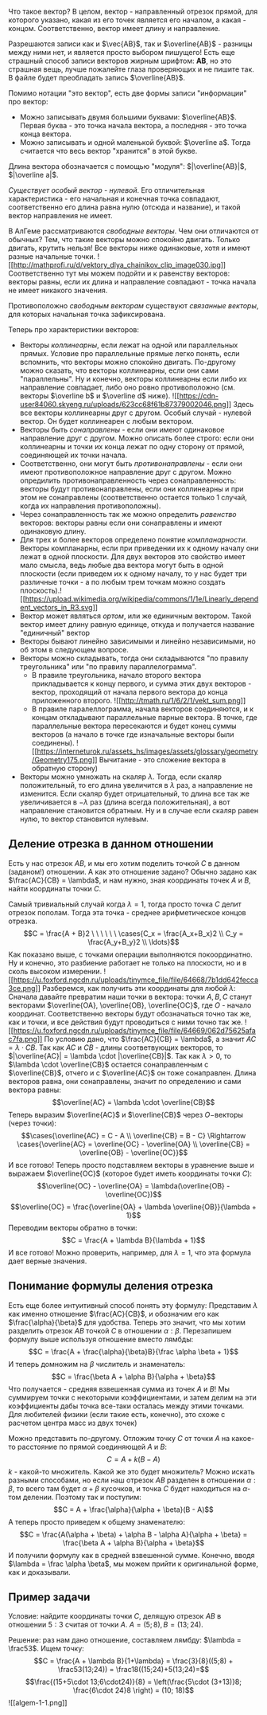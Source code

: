 Что такое вектор? В целом, вектор - направленный отрезок прямой, для которого указано, какая из его точек является его началом, а какая - концом. Соответственно, вектор имеет длину и направление.

Разрешаются записи как и $\vec{AB}$, так и $\overline{AB}$ - разницы между ними нет, и является просто выбором пишущего! Есть еще страшный способ записи векторов жирным шрифтом: $\boldsymbol{AB}$, но это страшная вещь, лучше пожалейте глаза проверяющих и не пишите так. В файле будет преобладать запись $\overline{AB}$.

Помимо нотации "это вектор", есть две формы записи "информации" про вектор:
- Можно записывать двумя большими буквами: $\overline{AB}$. Первая буква - это точка начала вектора, а последняя - это точка конца вектора.
- Можно записывать и одной маленькой буквой: $\overline a$. Тогда считается что весь вектор "хранится" в этой букве.

Длина вектора обозначается с помощью "модуля": $|\overline{AB}|$, $|\overline a|$.

*Существует особый вектор - нулевой*. Его отличительная характеристика - его начальная и конечная точка совпадают, соответственно его длина равна нулю (отсюда и название), и такой вектор направления не имеет.

В АлГеме рассматриваются *свободные векторы*. Чем они отличаются от обычных? Тем, что такие векторы можно спокойно двигать. Только двигать, крутить нельзя! Все векторы ниже одинаковые, хотя и имеют разные начальные точки.
![[http://mathprofi.ru/d/vektory_dlya_chainikov_clip_image030.jpg]]
Соответственно тут мы можем подойти и к равенству векторов: векторы равны, если их длина и направление совпадают - точка начала не имеет никакого значения.

Противоположно *свободным векторам* существуют *связанные векторы*, для которых начальная точка зафиксирована.

Теперь про характеристики векторов:
- Векторы *коллинеарны*, если лежат на одной или параллельных прямых. Условие про параллельные прямые легко понять, если вспомнить, что векторы можно спокойно двигать. По-другому можно сказать, что векторы коллинеарны, если они сами "параллельны". Ну и конечно, векторы коллинеарны если либо их направление совпадает, либо оно ровно противоположно (см. векторы $\overline b$ и $\overline d$ ниже). ![[https://cdn-user84060.skyeng.ru/uploads/623cc68f61b87379002046.png]]
  Здесь все векторы коллинеарны друг с другом.
  Особый случай - нулевой вектор. Он будет коллинеарен с любым вектором.
- Векторы быть *сонаправлены* - если они имеют одинаковое направление друг с другом. Можно описать более строго: если они коллинеарны и точки их конца лежат по одну сторону от прямой, соединяющей их точки начала.
- Соответственно, они могут быть *противонаправлены* - если они имеют противоположное направление друг с другом. Можно опредилить противонаправленность через сонаправленность: векторы будут противонаправлены, если они коллинеарны и при этом не сонаправлены (соответственно остается только 1 случай, когда их направления противоположны).
- Через сонаправленность так же можно определить *равенство* векторов: векторы равны если они сонаправлены и имеют одинаковую длину.
- Для трех и более векторов определено понятие *компланарности*. Векторы компланарны, если при приведении их к одному началу они лежат в одной плоскости. Для двух векторов это свойство имеет мало смысла, ведь любые два вектора могут быть в одной плоскости (если приведем их к одному началу, то у нас будет три различные точки - а по любым трем точкам можно создать плоскость).![[https://upload.wikimedia.org/wikipedia/commons/1/1e/Linearly_dependent_vectors_in_R3.svg]]
- Вектор может являться *ортом*, или же единичным вектором. Такой вектор имеет длину равную единице, откуда и получается название "единичный" вектор
- Векторы бывают линейно зависимыми и линейно независимыми, но об этом в следующем вопросе.
- Векторы можно складывать, тогда они складываются "по правилу треугольника" или "по правилу параллелограмма".
	- В правиле треугольника, начало второго вектора прикладывается к концу первого, и сумма этих двух векторов - вектор, проходящий от начала первого вектора до конца приложенного второго.
	  ![[http://tmath.ru/1/6/2/1/vekt_sum.png]]
	- В правиле паралеллограмма, начала векторов соединяются, и к концам откладывают параллельные парные вектора. В точке, где параллельные вектора пересекаются и будет конец суммы векторов (а начало в точке где изначальные векторы были соединены).
	  ![[https://interneturok.ru/assets_hs/images/assets/glossary/geometry/Geometry175.png]]
  Вычитание - это сложение вектора в обратную сторону)
- Векторы можно умножать на скаляр $\lambda$. Тогда, если скаляр положительный, то его длина увеличится в $\lambda$ раз, а направление не изменится. Если скаляр будет отрицательный, то длина все так же увеличивается в $-\lambda$ раз (длина всегда положительная), а вот направление становится обратным. Ну и в случае если скаляр равен нулю, то вектор становится нулевым.

## Деление отрезка в данном отношении
Есть у нас отрезок $AB$, и мы его хотим поделить точкой $C$ в данном (заданом!) отношении. А как это отношение задано? Обычно задано как $\frac{AC}{CB} = \lambda$, и нам нужно, зная координаты точек $A$ и $B$, найти координаты точки $C$.

Самый тривиальный случай когда $\lambda = 1$, тогда просто точка $C$ делит отрезок пополам. Тогда эта точка - среднее арифметическое концов отрезка. $$C = \frac{A + B}2 \ \ \ \ \ \ \cases{C_x = \frac{A_x+B_x}2 \\ C_y = \frac{A_y+B_y}2 \\ \ldots}$$
Как показано выше, с точками операции выполняются покоординатно.
Ну и конечно, это разбиение работает не только на плоскости, но и в сколь высоком измерении.
![[https://u.foxford.ngcdn.ru/uploads/tinymce_file/file/64668/7b1dd642fecca3ce.png]]
Разберемся, как получить эти координаты для любой $\lambda$:
Сначала давайте превратим наши точки в вектора: точки $A, B, C$ станут векторами $\overline{OA}, \overline{OB}, \overline{OC}$, где $O$ - начало координат. Соответственно векторы будут обозначаться точно так же, как и точки, и все действия будут проводиться с ними точно так же.
![[https://u.foxford.ngcdn.ru/uploads/tinymce_file/file/64669/062d75625afac7fa.png]]
По условию дано, что $\frac{AC}{CB} = \lambda$, а значит $AC = \lambda \cdot CB$. Так как $AC$ и $CB$ - длины соответвующих векторов, то $|\overline{AC}| = \lambda \cdot |\overline{CB}|$.
Так как $\lambda > 0$, то $\lambda \cdot \overline{CB}$ остается сонаправленным с $\overline{CB}$, отчего и с $\overline{AC}$ он тоже сонаправлен. Длина векторов равна, они сонаправлены, значит по определению и сами вектора равны:
$$\overline{AC} = \lambda \cdot \overline{CB}$$
Теперь выразим $\overline{AC}$ и $\overline{CB}$ через $O-$векторы (через точки):
$$\cases{\overline{AC} = C - A \\ \overline{CB} = B - C} \Rightarrow \cases{\overline{AC} = \overline{OC} - \overline{OA} \\ \overline{CB} = \overline{OB} - \overline{OC}}$$
И все готово! Теперь просто подставляем векторы в уравнение выше и выражаем $\overline{OC}$ (которое будет иметь координаты точки $C$):
$$\overline{OC} - \overline{OA} = \lambda(\overline{OB} - \overline{OC})$$
$$\overline{OC} = \frac{\overline{OA} + \lambda \overline{OB}}{\lambda + 1}$$
Переводим векторы обратно в точки:
$$C = \frac{A + \lambda B}{\lambda + 1}$$
И все готово! Можно проверить, например, для $\lambda =1$, что эта формула дает верные значения.

## Понимание формулы деления отрезка
Есть еще более интуитивный способ понять эту формулу:
Представим $\lambda$ как именно отношение $\frac{AC}{CB}$, и обозначим его как $\frac{\alpha}{\beta}$ для удобства. Теперь это значит, что мы хотим разделить отрезок $AB$ точкой $C$ в отношении $\alpha : \beta$. Перезапишем формулу выше используя отношение вместо лямбды:
$$C = \frac{A + \frac{\alpha}{\beta}B}{\frac \alpha \beta + 1}$$
И теперь домножим на $\beta$ числитель и знаменатель:
$$C = \frac{\beta A + \alpha B}{\alpha + \beta}$$
Что получается - средняя взвешенная сумма из точек $A$ и $B$! Мы суммируем точки с некоторыми коэффициентами, и затем делим на эти коэффициенты дабы точка все-таки осталась между этими точками. Для любителей физики (если такие есть, конечно), это схоже с расчетом центра масс из двух точек)

Можно представить по-другому. Отложим точку $C$ от точки $A$ на какое-то расстояние по прямой соединяющей $A$ и $B$:
$$C = A + k(B - A)$$
$k$ - какой-то множитель. Какой же это будет множитель? Можно искать разными способами, но если наш отрезок $AB$ разделен в отношении $\alpha : \beta$, то всего там будет $\alpha + \beta$ кусочков, и точка $C$ будет находиться на $\alpha$-том делении. Поэтому так и поступим: 
$$C = A + \frac{\alpha}{\alpha + \beta}(B - A)$$
А теперь просто приведем к общему знаменателю:
$$C = \frac{A(\alpha + \beta) + \alpha B - \alpha A}{\alpha + \beta} = \frac{\beta A + \alpha B}{\alpha + \beta}$$
И получили формулу как в средней взвешенной сумме. Конечно, вводя $\lambda = \frac \alpha \beta$, мы можем прийти к оригинальной форме, как и доказывали.

## Пример задачи
Условие: найдите координаты точки $C$, делящую отрезок $AB$ в отношении $5:3$ считая от точки $A$. $A = (5; 8), B = (13; 24)$.

Решение: раз нам дано отношение, составляем лямбду: $\lambda = \frac53$.
Ищем точку:
$$C = \frac{A + \lambda B}{1+\lambda} = \frac{3}{8}((5;8) + \frac53(13;24)) = \frac18((15;24)+5(13;24)=$$
$$\frac{(15+5\cdot 13;6\cdot24)}{8} = \left(\frac{5\cdot (3+13)}8; \frac{6\cdot 24}8 \right) = (10; 18)$$
![[algem-1-1.png]]